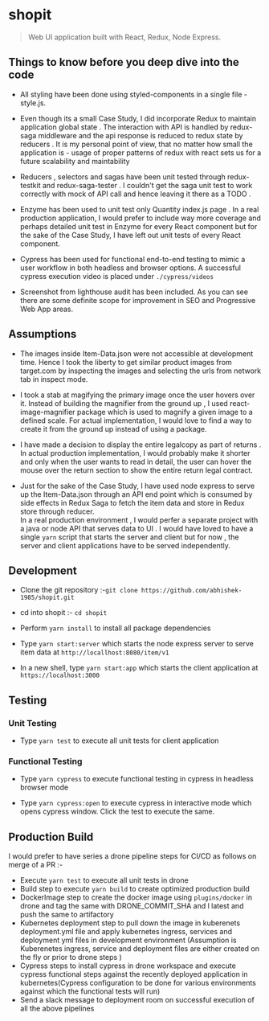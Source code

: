 # shopit

> Web UI application built with React, Redux, Node Express.

## Things to know before you deep dive into the code 

  * All styling have been done using styled-components in a single file - style.js. 

  * Even though its a small Case Study, I did incorporate Redux to maintain application global state . 
  The interaction with API is handled by redux-saga middleware and the api response is reduced to redux state by reducers .
  It is my personal point of view, that no matter how small the application is - usage of proper patterns of redux with react sets us for a future scalability and maintability 

  * Reducers , selectors and sagas have been unit tested through redux-testkit and redux-saga-tester . I couldn't get the saga unit test to work correctly with mock of API call and hence leaving it there as  a TODO .

  * Enzyme has been used to unit test only Quantity index.js page . In a real production application, I would prefer to include way more coverage and perhaps detailed unit test in Enzyme for every React component but for the sake of the Case Study, I have left out unit tests of every React component.

  * Cypress has been used for functional end-to-end testing to mimic a user workflow in both headless and browser options.
  A successful cypress execution video is placed under `./cypress/videos`

  * Screenshot from lighthouse audit has been included. As you can see there are some definite scope for improvement in SEO and Progressive Web App areas.

## Assumptions

  * The images inside Item-Data.json were not accessible at development time. Hence I took the liberty to get similar product images from target.com by inspecting the images and selecting the urls from network tab in inspect mode.

  * I took a stab at magifying the primary image once the user hovers over it. Instead of building the magnifier from the ground up , I used react-image-magnifier package which is used to magnify a given image to a defined scale. For actual implementation, I would love to find a way to create it from the ground up instead of using a package.

  * I have made a decision to display the entire legalcopy as part of returns . 
  In actual production implementation, I would probably make it shorter and only when the user wants to read in detail, the user can hover the mouse over the return section to show the entire return legal contract.

  * Just for the sake of the Case Study, I have used node express to serve up the Item-Data.json through an API end point which is consumed by side effects in Redux Saga to fetch the item data and store in Redux store through reducer.  
  In a real production environment , I would perfer a separate project with a java or node API that serves data to UI .
  I would have loved to have a single `yarn` script that starts the server and client but for now , the server and client applications have to be served independently.

## Development

  * Clone the git repository :-`git clone https://github.com/abhishek-1985/shopit.git`

  * cd into shopit :- `cd shopit`

  * Perform `yarn install` to install all package dependencies

  * Type `yarn start:server` which starts the node express server to serve item data at `http://locallhost:8080/item/v1`

  * In a new shell, type `yarn start:app` which starts the client application at `https://localhost:3000`

## Testing

### Unit Testing

  * Type `yarn test` to execute all unit tests for client application

### Functional Testing

  * Type `yarn cypress` to execute functional testing in cypress in headless browser mode
  
  * Type `yarn cypress:open` to execute cypress in interactive mode which opens cypress window. Click the test to execute the same.

## Production Build

  I would prefer to have series a drone pipeline steps for CI/CD as follows on merge of a PR :-
  
  * Execute ```yarn test``` to execute all unit tests in drone
  * Build step to execute ```yarn build``` to create optimized production build
  * DockerImage step to create the docker image using `plugins/docker` in drone and tag the same with DRONE_COMMIT_SHA and l  latest and push the same to artifactory
  * Kubernetes deployment step to pull down the image in kuberenets deployment.yml file and apply kubernetes ingress, services and deployment yml files in development environment (Assumption is Kuberenetes ingress, service and deployment files are either created on the fly or prior to drone steps )
  * Cypress steps to install cypress in drone workspace and execute cypress functional steps against the recently deployed application in kubernetes(Cypress configuration to be done for various environments against which the functional tests will run)
  * Send a slack message to deployment room on successful execution of all the above pipelines  

